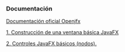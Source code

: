 <h3>Documentaci&oacute;n</h3>
<p><a href="https://openjfx.io/index.html">Documentaci&oacute;n oficial Openjfx</a></p>
<p><a href="https://github.com/Mablenn/JavaFX/blob/master/JavaFX_01/src/main/java/com/mablen/Main.java">1. Construcción de una ventana básica JavaFX</a></p>
<p><a href="https://github.com/Mablenn/JavaFX/blob/master/JavaFX_02/">2. Controles JavaFX básicos (nodos).</a></p>




